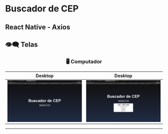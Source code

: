 #  Buscador de CEP
React Native - Axios
-------------------------------------

## :eye_speech_bubble: Telas

<div align="center">

### :desktop_computer: Computador

|Desktop|Desktop|
|:---:|:---:|
|<kbd><img src="1.png" width="600px" alt="Tablet"/></kbd>|<kbd><img src="2.png" width="600px" alt="Tablet"/></kbd>

-----------------------------------

</div>
